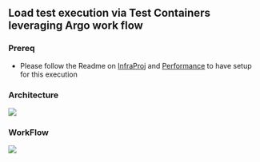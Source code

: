 ## Load test execution via Test Containers leveraging Argo work flow

### Prereq 
* Please follow the Readme on [InfraProj](https://github.com/TestProj/InfraProj) and [Performance](https://github.com/TestProj/InfraProj/tree/ged-2020/Performance) to have setup for this execution

### Architecture 
![](https://github.com/sumitnagal/argo-workflows-catalog/blob/master/docs/perf-infra/Distro.png)

### WorkFlow
![](https://github.com/sumitnagal/argo-workflows-catalog/blob/master/docs/perf-infra/Distro-Workflow.png)
